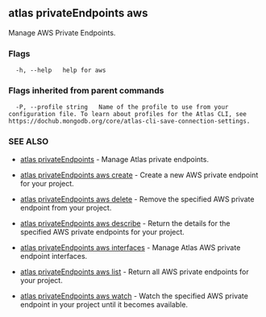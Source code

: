 ## atlas privateEndpoints aws

Manage AWS Private Endpoints.






### Flags

```
  -h, --help   help for aws

```


### Flags inherited from parent commands

```
  -P, --profile string   Name of the profile to use from your configuration file. To learn about profiles for the Atlas CLI, see https://dochub.mongodb.org/core/atlas-cli-save-connection-settings.

```

### SEE ALSO


* [atlas privateEndpoints](atlas_privateEndpoints.md)	- Manage Atlas private endpoints.

* [atlas privateEndpoints aws create](atlas_privateEndpoints_aws_create.md)	- Create a new AWS private endpoint for your project.

* [atlas privateEndpoints aws delete](atlas_privateEndpoints_aws_delete.md)	- Remove the specified AWS private endpoint from your project.

* [atlas privateEndpoints aws describe](atlas_privateEndpoints_aws_describe.md)	- Return the details for the specified AWS private endpoints for your project.

* [atlas privateEndpoints aws interfaces](atlas_privateEndpoints_aws_interfaces.md)	- Manage Atlas AWS private endpoint interfaces.

* [atlas privateEndpoints aws list](atlas_privateEndpoints_aws_list.md)	- Return all AWS private endpoints for your project.

* [atlas privateEndpoints aws watch](atlas_privateEndpoints_aws_watch.md)	- Watch the specified AWS private endpoint in your project until it becomes available.



